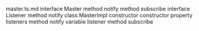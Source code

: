 master.ts.md
interface Master
	method notify
	method subscribe
interface Listener
	method notify
class MasterImpl
	constructor constructor
	property listeners
	method notify
		variable listener
	method subscribe
